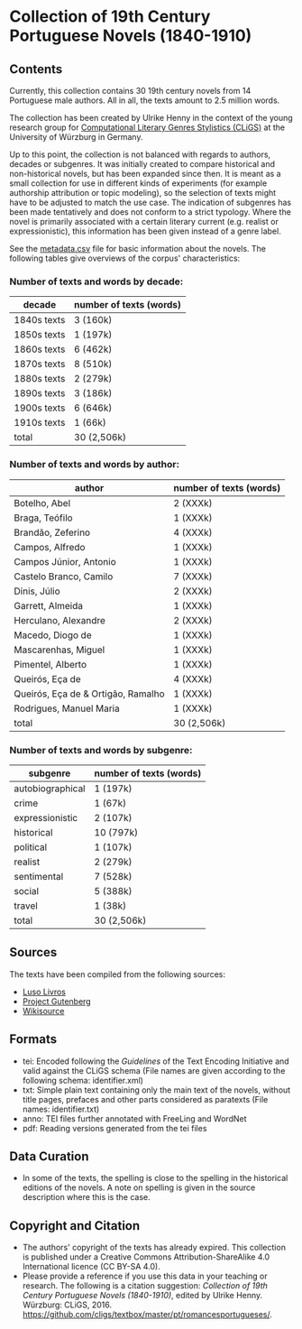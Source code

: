 Collection of 19th Century Portuguese Novels (1840-1910)
========================================

## Contents ##

Currently, this collection contains 30 19th century novels from 14 Portuguese male authors. All in all, the texts amount to 2.5 million words.
  
The collection has been created by Ulrike Henny in the context of the young research group for [Computational Literary Genres Stylistics (CLiGS)](http://cligs.hypotheses.org/) at the University of Würzburg in Germany.

Up to this point, the collection is not balanced with regards to authors, decades or subgenres. It was initially created to compare historical and non-historical novels, but has been expanded since then. It is meant as a small collection for use in different kinds of experiments (for example authorship attribution or topic modeling), so the selection of texts might have to be adjusted to match the use case. The indication of subgenres has been made tentatively and does not conform to a strict typology. Where the novel is primarily associated with a certain literary current (e.g. realist or expressionistic), this information has been given instead of a genre label.

See the [metadata.csv](metadata.csv) file for basic information about the novels. The following tables give overviews of the corpus' characteristics:

### Number of texts and words by decade: ###

|decade        | number of texts (words) |
|--------------|-------------------------|
|1840s texts   |              3   (160k) |
|1850s texts   |              1   (197k) |
|1860s texts   |              6   (462k) |
|1870s texts   |              8   (510k) |
|1880s texts   |              2   (279k) |
|1890s texts   |              3   (186k) |
|1900s texts   |              6   (646k) |
|1910s texts   |              1    (66k) |
|total         |             30 (2,506k) |

### Number of texts and words by author: ###

|author                            | number of texts (words) |
|----------------------------------|-------------------------|
|Botelho, Abel                     |              2   (XXXk) |
|Braga, Teófilo                    |              1   (XXXk) |
|Brandão, Zeferino                 |              4   (XXXk) |
|Campos, Alfredo                   |              1   (XXXk) |
|Campos Júnior, Antonio            |              1   (XXXk) |
|Castelo Branco, Camilo            |              7   (XXXk) |
|Dinis, Júlio                      |              2   (XXXk) |
|Garrett, Almeida                  |              1   (XXXk) |
|Herculano, Alexandre              |              2   (XXXk) |
|Macedo, Diogo de                  |              1   (XXXk) |
|Mascarenhas, Miguel               |              1   (XXXk) |
|Pimentel, Alberto                 |              1   (XXXk) |
|Queirós, Eça de                   |              4   (XXXk) |
|Queirós, Eça de & Ortigão, Ramalho|              1   (XXXk) |
|Rodrigues, Manuel Maria           |              1   (XXXk) |
|total                             |             30 (2,506k) |

### Number of texts and words by subgenre: ###

|subgenre         | number of texts (words) |
|-----------------|-------------------------|
|autobiographical |              1   (197k) |
|crime            |              1    (67k) |
|expressionistic  |              2   (107k) |
|historical       |             10   (797k) |
|political        |              1   (107k) |
|realist          |              2   (279k) |
|sentimental      |              7   (528k) |
|social           |              5   (388k) |
|travel           |              1    (38k) |
|total            |             30 (2,506k) |


## Sources
The texts have been compiled from the following sources:

* [Luso Livros](https://www.luso-livros.net/)
* [Project Gutenberg](http://www.gutenberg.org/)
* [Wikisource](https://pt.wikisource.org)

## Formats

* tei: Encoded following the _Guidelines_ of the Text Encoding Initiative and valid against the CLiGS schema (File names are given according to the following schema: identifier.xml)
* txt: Simple plain text containing only the main text of the novels, without title pages, prefaces and other parts considered as paratexts (File names: identifier.txt)
* anno: TEI files further annotated with FreeLing and WordNet
* pdf: Reading versions generated from the tei files

## Data Curation

* In some of the texts, the spelling is close to the spelling in the historical editions of the novels. A note on spelling is given in the source description where this is the case. 

## Copyright and Citation

* The authors' copyright of the texts has already expired. This collection is published under a Creative Commons Attribution-ShareAlike 4.0 International licence (CC BY-SA 4.0).
* Please provide a reference if you use this data in your teaching or research. The following is a citation suggestion: _Collection of 19th Century Portuguese Novels (1840-1910)_, edited by Ulrike Henny. Würzburg: CLiGS, 2016. https://github.com/cligs/textbox/master/pt/romancesportugueses/. 
